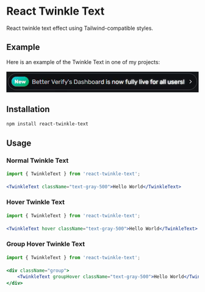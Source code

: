 # React Twinkle Text
React twinkle text effect using Tailwind-compatible styles.

## Example
Here is an example of the Twinkle Text in one of my projects:<br/><br/>
<a class="link" href="https://github.com/itznao/react-twinkle-text/blob/master/example.gif">
    <img class="image" src="example.gif" alt=" ">
</a>

## Installation

```bash
npm install react-twinkle-text
```

## Usage
### Normal Twinkle Text
```jsx
import { TwinkleText } from 'react-twinkle-text';

<TwinkleText className="text-gray-500">Hello World</TwinkleText>
```

### Hover Twinkle Text
```jsx
import { TwinkleText } from 'react-twinkle-text';

<TwinkleText hover className="text-gray-500">Hello World</TwinkleText>
```

### Group Hover Twinkle Text
```jsx
import { TwinkleText } from 'react-twinkle-text';

<div className="group">
    <TwinkleText groupHover className="text-gray-500">Hello World</TwinkleText>
</div>
```
